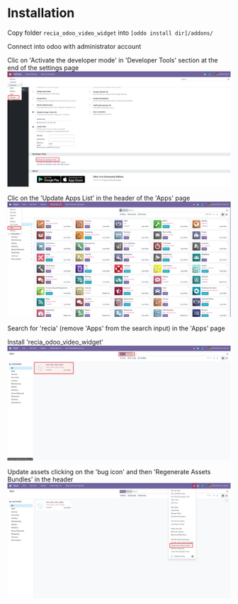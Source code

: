 # Installation

Copy folder `recia_odoo_video_widget` into `[oddo install dir]/addons/`

Connect into odoo with administrator account

Clic on 'Activate the developer mode' in 'Developer Tools' section at the end of the settings page
![Settings page](images/recia_module_install_settings.png)

Clic on the 'Update Apps List' in the header of the 'Apps' page
![Settings page](images/recia_module_install_apps_update.png)

Search for 'recia' (remove 'Apps' from the search input) in the 'Apps' page

Install 'recia_odoo_video_widget'
![Settings page](images/recia_module_install_apps_search.png)

Update assets clicking on the 'bug icon' and then 'Regenerate Assets Bundles' in the header 
![Settings page](images/recia_module_install_assets_update.png)